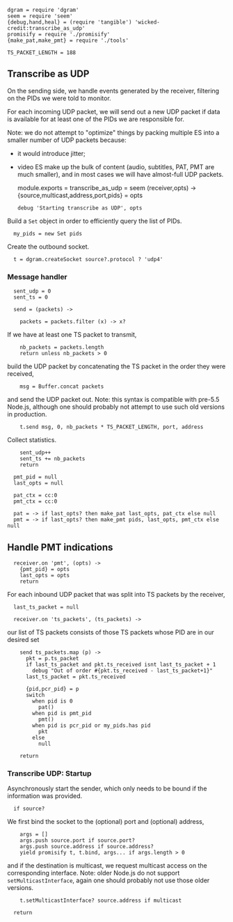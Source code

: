     dgram = require 'dgram'
    seem = require 'seem'
    {debug,hand,heal} = (require 'tangible') 'wicked-credit:transcribe_as_udp'
    promisify = require './promisify'
    {make_pat,make_pmt} = require './tools'

    TS_PACKET_LENGTH = 188

Transcribe as UDP
-----------------

On the sending side, we handle events generated by the receiver, filtering on the PIDs we were told to monitor.

For each incoming UDP packet, we will send out a new UDP packet if data is available for at least one of the PIDs we are responsible for.

Note: we do not attempt to "optimize" things by packing multiple ES into a smaller number of UDP packets because:
- it would introduce jitter;
- video ES make up the bulk of content (audio, subtitles, PAT, PMT are much smaller), and in most cases we will have almost-full UDP packets.

    module.exports =
    transcribe_as_udp = seem (receiver,opts) ->
      {source,multicast,address,port,pids} = opts

      debug 'Starting transcribe as UDP', opts

Build a `Set` object in order to efficiently query the list of PIDs.

      my_pids = new Set pids

Create the outbound socket.

      t = dgram.createSocket source?.protocol ? 'udp4'

### Message handler

      sent_udp = 0
      sent_ts = 0

      send = (packets) ->

        packets = packets.filter (x) -> x?

If we have at least one TS packet to transmit,

        nb_packets = packets.length
        return unless nb_packets > 0

build the UDP packet by concatenating the TS packet in the order they were received,

        msg = Buffer.concat packets

and send the UDP packet out.
Note: this syntax is compatible with pre-5.5 Node.js, although one should probably not attempt to use such old versions in production.

        t.send msg, 0, nb_packets * TS_PACKET_LENGTH, port, address

Collect statistics.

        sent_udp++
        sent_ts += nb_packets
        return

      pmt_pid = null
      last_opts = null

      pat_ctx = cc:0
      pmt_ctx = cc:0

      pat = -> if last_opts? then make_pat last_opts, pat_ctx else null
      pmt = -> if last_opts? then make_pmt pids, last_opts, pmt_ctx else null

Handle PMT indications
----------------------

      receiver.on 'pmt', (opts) ->
        {pmt_pid} = opts
        last_opts = opts
        return

For each inbound UDP packet that was split into TS packets by the receiver,

      last_ts_packet = null

      receiver.on 'ts_packets', (ts_packets) ->

our list of TS packets consists of
those TS packets whose PID are in our desired set

        send ts_packets.map (p) ->
          pkt = p.ts_packet
          if last_ts_packet and pkt.ts_received isnt last_ts_packet + 1
            debug "Out of order #{pkt.ts_received - last_ts_packet+1}"
          last_ts_packet = pkt.ts_received

          {pid,pcr_pid} = p
          switch
            when pid is 0
              pat()
            when pid is pmt_pid
              pmt()
            when pid is pcr_pid or my_pids.has pid
              pkt
            else
              null

        return

### Transcribe UDP: Startup

Asynchronously start the sender,
which only needs to be bound if the information was provided.

      if source?

We first bind the socket to the (optional) port and (optional) address,

        args = []
        args.push source.port if source.port?
        args.push source.address if source.address?
        yield promisify t, t.bind, args... if args.length > 0

and if the destination is multicast, we request multicast access on the corresponding interface.
Note: older Node.js do not support `setMulticastInterface`, again one should probably not use those older versions.

        t.setMulticastInterface? source.address if multicast

      return

